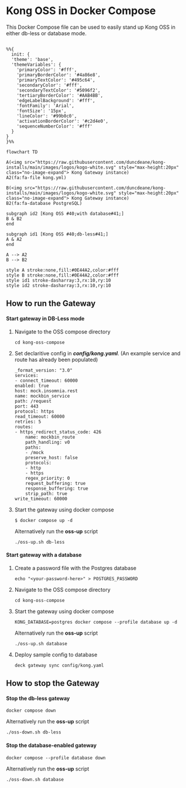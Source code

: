 # Kong OSS in Docker Compose

This Docker Compose file can be used to easily stand up Kong OSS in either db-less or database mode. 

```mermaid

%%{
  init: {
  'theme': 'base',
  'themeVariables': {
    'primaryColor': '#fff',
    'primaryBorderColor': '#4a86e8',
    'primaryTextColor': '#495c64',
    'secondaryColor': '#fff',
    'secondaryTextColor': '#5096f2',
    'tertiaryBorderColor': '#AAB4BB',
    'edgeLabelBackground': '#fff',
    'fontFamily': 'Arial',
    'fontSize': '15px',
    'lineColor': '#99b0c0',
    'activationBorderColor': '#c2d4e0',
    'sequenceNumberColor': '#fff'
  }
}
}%%

flowchart TD

A(<img src="https://raw.githubusercontent.com/duncdeane/kong-installs/main/images/logos/kogo-white.svg" style="max-height:20px" class="no-image-expand"> Kong Gateway instance)
A2(fa:fa-file kong.yml)

B(<img src="https://raw.githubusercontent.com/duncdeane/kong-installs/main/images/logos/kogo-white.svg" style="max-height:20px" class="no-image-expand"> Kong Gateway instance)
B2(fa:fa-database PostgreSQL)

subgraph id2 [Kong OSS #40;with database#41;]
B & B2
end

subgraph id1 [Kong OSS #40;db-less#41;]
A & A2
end

A --> A2
B --> B2

style A stroke:none,fill:#0E44A2,color:#fff
style B stroke:none,fill:#0E44A2,color:#fff
style id1 stroke-dasharray:3,rx:10,ry:10
style id2 stroke-dasharray:3,rx:10,ry:10

```
## How to run the Gateway

#### Start gateway in DB-Less mode

1. Navigate to the OSS compose directory

    ```
    cd kong-oss-compose
    ```

2. Set declaritive config in ***config/kong.yaml***. (An example service and route has already been populated)

    ```
    _format_version: "3.0"
    services:
    - connect_timeout: 60000
    enabled: true
    host: mock.insomnia.rest
    name: mockbin_service
    path: /request
    port: 443
    protocol: https
    read_timeout: 60000
    retries: 5
    routes:
    - https_redirect_status_code: 426
        name: mockbin_route
        path_handling: v0
        paths:
        - /mock
        preserve_host: false
        protocols:
        - http
        - https
        regex_priority: 0
        request_buffering: true
        response_buffering: true
        strip_path: true
    write_timeout: 60000

    ```

3. Start the gateway using docker compose

    ```shell
    $ docker compose up -d
    ```

    Alternatively run the **oss-up** script

    ```
    ./oss-up.sh db-less
    ```

#### Start gateway with a database

1. Create a password file with the Postgres database

    ```
    echo "<your-password-here>" > POSTGRES_PASSWORD
    ```

1. Navigate to the OSS compose directory

    ```
    cd kong-oss-compose
    ```
2. Start the gateway using docker compose

    ```shell
    KONG_DATABASE=postgres docker compose --profile database up -d
    ```

    Alternatively run the **oss-up** script

    ```shell
    ./oss-up.sh database
    ```

3. Deploy sample config to database

    ```shell
    deck gateway sync config/kong.yaml
    ```

## How to stop the Gateway

#### Stop the db-less gateway
```shell
docker compose down
```

Alternatively run the **oss-up** script

```shell
./oss-down.sh db-less
```
#### Stop the database-enabled gateway
```shell
docker compose --profile database down 
```

Alternatively run the **oss-up** script

```shell
./oss-down.sh database
```
